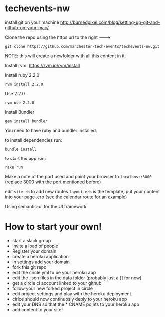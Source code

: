 # techevents-nw
install git on your machine
http://burnedpixel.com/blog/setting-up-git-and-github-on-your-mac/

Clone the repo using the https url to the right ---> 
```
git clone https://github.com/manchester-tech-events/techevents-nw.git
```
NOTE: this will create a newfolder with all this content in it.

Install rvm:
https://rvm.io/rvm/install

Install ruby 2.2.0
```
rvm install 2.2.0
```

Use 2.2.0
```
rvm use 2.2.0
```

Install Bundler
```
gem install bundler
```

You need to have ruby and bundler installed.

to install dependencies run:
```
bundle install
```

to start the app run:
```
rake run
```

Make a note of the port used and point your browser to `localhost:3000` (replace 3000 with the port mentioned before)

edit `site.rb` to add new routes
`layout.erb` is the template, put your content into your page .erb (see the calendar route for an example)

Using semantic-ui for the UI framework

# How to start your own!
 - start a slack group
 - invite a load of people
 - Register your domain
 - create a heroku application
 - in settings add your domain
 - fork this git repo
 - edit the circle.yml to be your heroku app
 - edit the .json files in the data folder (probably just a [] for now)
 - get a circle ci account linked to your github
 - follow your new forked project in circle
 - edit project settings and play with the heroku deployment.
 - cirlce should now continuosly deply to your heroku app
 - edit your DNS so that the * CNAME points to your heroku app
 - add content to your site!
